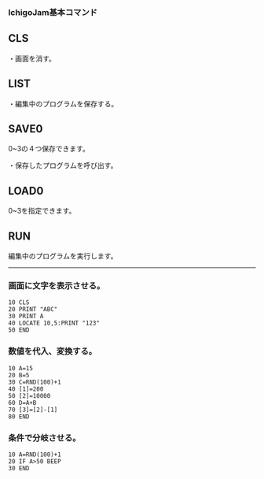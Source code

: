 ### IchigoJam基本コマンド

## CLS

・画面を消す。

## LIST

・編集中のプログラムを保存する。

## SAVE0

0~3の４つ保存できます。

・保存したプログラムを呼び出す。

## LOAD0

0~3を指定できます。

## RUN

編集中のプログラムを実行します。

<hr>

### 画面に文字を表示させる。

~~~~
10 CLS
20 PRINT "ABC"
30 PRINT A
40 LOCATE 10,5:PRINT "123"
50 END
~~~~

### 数値を代入、変換する。

~~~~
10 A=15
20 B=5
30 C=RND(100)+1
40 [1]=200
50 [2]=10000
60 D=A+B
70 [3]=[2]-[1]
80 END
~~~~

### 条件で分岐させる。
~~~~
10 A=RND(100)+1
20 IF A>50 BEEP
30 END
~~~~




